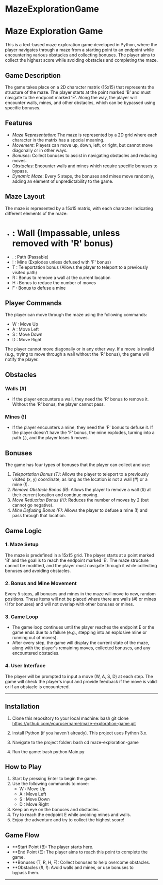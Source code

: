 # MazeExplorationGame

# Maze Exploration Game

This is a text-based maze exploration game developed in Python, where the player navigates through a maze from a starting point to an endpoint while encountering various obstacles and collecting bonuses. The player aims to collect the highest score while avoiding obstacles and completing the maze.

## Game Description

The game takes place on a 2D character matrix (15x15) that represents the structure of the maze. The player starts at the point marked 'B' and must navigate to the endpoint marked 'E'. Along the way, the player will encounter walls, mines, and other obstacles, which can be bypassed using specific bonuses.

## Features

- *Maze Representation*: The maze is represented by a 2D grid where each character in the matrix has a special meaning.
- *Movement*: Players can move up, down, left, or right, but cannot move diagonally or in other ways.
- *Bonuses*: Collect bonuses to assist in navigating obstacles and reducing moves.
- *Obstacles*: Encounter walls and mines which require specific bonuses to bypass.
- *Dynamic Maze*: Every 5 steps, the bonuses and mines move randomly, adding an element of unpredictability to the game.

## Maze Layout

The maze is represented by a 15x15 matrix, with each character indicating different elements of the maze:

- # : Wall (Impassable, unless removed with 'R' bonus)
- . : Path (Passable)
- ! : Mine (Explodes unless defused with 'F' bonus)
- T : Teleportation bonus (Allows the player to teleport to a previously visited path)
- R : Bonus to remove a wall at the current location
- H : Bonus to reduce the number of moves
- F : Bonus to defuse a mine

## Player Commands

The player can move through the maze using the following commands:

- W : Move Up
- A : Move Left
- S : Move Down
- D : Move Right

The player cannot move diagonally or in any other way. If a move is invalid (e.g., trying to move through a wall without the 'R' bonus), the game will notify the player.

## Obstacles

### Walls (#)

- If the player encounters a wall, they need the 'R' bonus to remove it. Without the 'R' bonus, the player cannot pass.

### Mines (!)

- If the player encounters a mine, they need the 'F' bonus to defuse it. If the player doesn't have the 'F' bonus, the mine explodes, turning into a path (.), and the player loses 5 moves.

## Bonuses

The game has four types of bonuses that the player can collect and use:

1. *Teleportation Bonus (T)*: Allows the player to teleport to a previously visited (x, y) coordinate, as long as the location is not a wall (#) or a mine (!).
2. *Remove Obstacle Bonus (R)*: Allows the player to remove a wall (#) at their current location and continue moving.
3. *Move Reduction Bonus (H)*: Reduces the number of moves by 2 (but cannot go negative).
4. *Mine Defusing Bonus (F)*: Allows the player to defuse a mine (!) and pass through that location.

## Game Logic

### 1. Maze Setup

The maze is predefined in a 15x15 grid. The player starts at a point marked 'B' and the goal is to reach the endpoint marked 'E'. The maze structure cannot be modified, and the player must navigate through it while collecting bonuses and avoiding obstacles.

### 2. Bonus and Mine Movement

Every 5 steps, all bonuses and mines in the maze will move to new, random positions. These items will not be placed where there are walls (#) or mines (! for bonuses) and will not overlap with other bonuses or mines.

### 3. Game Loop

- The game loop continues until the player reaches the endpoint E or the game ends due to a failure (e.g., stepping into an explosive mine or running out of moves).
- After every step, the game will display the current state of the maze, along with the player's remaining moves, collected bonuses, and any encountered obstacles.

### 4. User Interface

The player will be prompted to input a move (W, A, S, D) at each step. The game will check the player's input and provide feedback if the move is valid or if an obstacle is encountered.

---

## Installation

1. Clone this repository to your local machine:
   bash
   git clone https://github.com/yourusername/maze-exploration-game.git
   
2. Install Python (if you haven't already). This project uses Python 3.x.
3. Navigate to the project folder:
   bash
   cd maze-exploration-game
   
4. Run the game:
   bash
   python Main.py
   

## How to Play

1. Start by pressing Enter to begin the game.
2. Use the following commands to move:
   - W : Move Up
   - A : Move Left
   - S : Move Down
   - D : Move Right
3. Keep an eye on the bonuses and obstacles.
4. Try to reach the endpoint E while avoiding mines and walls.
5. Enjoy the adventure and try to collect the highest score!

## Game Flow

- **Start Point (B): The player starts here.
- **End Point (E): The player aims to reach this point to complete the game.
- **Bonuses (T, R, H, F): Collect bonuses to help overcome obstacles.
- **Obstacles (#, !): Avoid walls and mines, or use bonuses to bypass them.

---
